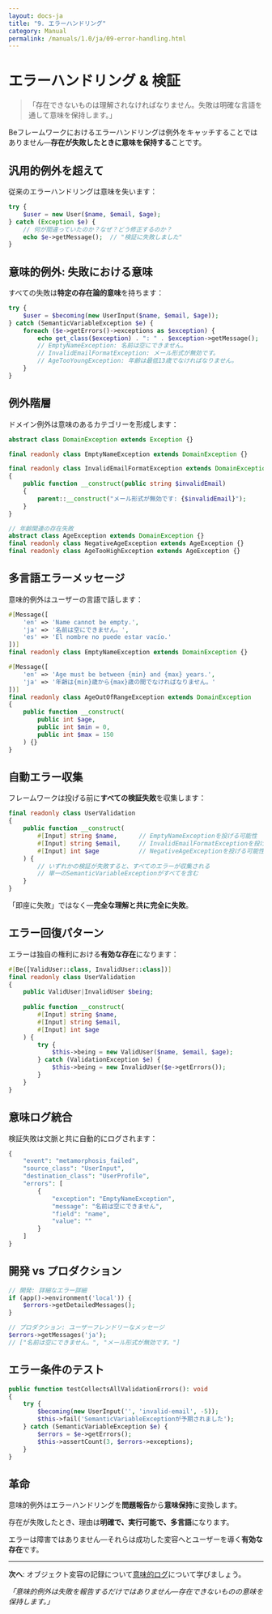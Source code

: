 ```yaml
---
layout: docs-ja
title: "9. エラーハンドリング"
category: Manual
permalink: /manuals/1.0/ja/09-error-handling.html
---
```


# エラーハンドリング & 検証

> 「存在できないものは理解されなければなりません。失敗は明確な言語を通して意味を保持します。」

Beフレームワークにおけるエラーハンドリングは例外をキャッチすることではありません—**存在が失敗したときに意味を保持する**ことです。

## 汎用的例外を超えて

従来のエラーハンドリングは意味を失います：

```php
try {
    $user = new User($name, $email, $age);
} catch (Exception $e) {
    // 何が間違っていたのか？なぜ？どう修正するのか？
    echo $e->getMessage();  // "検証に失敗しました"
}
```

## 意味的例外: 失敗における意味

すべての失敗は**特定の存在論的意味**を持ちます：

```php
try {
    $user = $becoming(new UserInput($name, $email, $age));
} catch (SemanticVariableException $e) {
    foreach ($e->getErrors()->exceptions as $exception) {
        echo get_class($exception) . ": " . $exception->getMessage();
        // EmptyNameException: 名前は空にできません。
        // InvalidEmailFormatException: メール形式が無効です。
        // AgeTooYoungException: 年齢は最低13歳でなければなりません。
    }
}
```

## 例外階層

ドメイン例外は意味のあるカテゴリーを形成します：

```php
abstract class DomainException extends Exception {}

final readonly class EmptyNameException extends DomainException {}

final readonly class InvalidEmailFormatException extends DomainException
{
    public function __construct(public string $invalidEmail)
    {
        parent::__construct("メール形式が無効です: {$invalidEmail}");
    }
}

// 年齢関連の存在失敗
abstract class AgeException extends DomainException {}
final readonly class NegativeAgeException extends AgeException {}
final readonly class AgeTooHighException extends AgeException {}
```

## 多言語エラーメッセージ

意味的例外はユーザーの言語で話します：

```php
#[Message([
    'en' => 'Name cannot be empty.',
    'ja' => '名前は空にできません。',
    'es' => 'El nombre no puede estar vacío.'
])]
final readonly class EmptyNameException extends DomainException {}

#[Message([
    'en' => 'Age must be between {min} and {max} years.',
    'ja' => '年齢は{min}歳から{max}歳の間でなければなりません。'
])]
final readonly class AgeOutOfRangeException extends DomainException
{
    public function __construct(
        public int $age,
        public int $min = 0,
        public int $max = 150
    ) {}
}
```

## 自動エラー収集

フレームワークは投げる前に**すべての検証失敗**を収集します：

```php
final readonly class UserValidation
{
    public function __construct(
        #[Input] string $name,      // EmptyNameExceptionを投げる可能性
        #[Input] string $email,     // InvalidEmailFormatExceptionを投げる可能性
        #[Input] int $age           // NegativeAgeExceptionを投げる可能性
    ) {
        // いずれかの検証が失敗すると、すべてのエラーが収集される
        // 単一のSemanticVariableExceptionがすべてを含む
    }
}
```

「即座に失敗」ではなく—**完全な理解と共に完全に失敗**。

## エラー回復パターン

エラーは独自の権利における**有効な存在**になります：

```php
#[Be([ValidUser::class, InvalidUser::class])]
final readonly class UserValidation
{
    public ValidUser|InvalidUser $being;
    
    public function __construct(
        #[Input] string $name,
        #[Input] string $email,
        #[Input] int $age
    ) {
        try {
            $this->being = new ValidUser($name, $email, $age);
        } catch (ValidationException $e) {
            $this->being = new InvalidUser($e->getErrors());
        }
    }
}
```

## 意味ログ統合

検証失敗は文脈と共に自動的にログされます：

```php
{
    "event": "metamorphosis_failed",
    "source_class": "UserInput",
    "destination_class": "UserProfile", 
    "errors": [
        {
            "exception": "EmptyNameException",
            "message": "名前は空にできません",
            "field": "name",
            "value": ""
        }
    ]
}
```

## 開発 vs プロダクション

```php
// 開発: 詳細なエラー詳細
if (app()->environment('local')) {
    $errors->getDetailedMessages();
}

// プロダクション: ユーザーフレンドリーなメッセージ
$errors->getMessages('ja');
// ["名前は空にできません。", "メール形式が無効です。"]
```

## エラー条件のテスト

```php
public function testCollectsAllValidationErrors(): void
{
    try {
        $becoming(new UserInput('', 'invalid-email', -5));
        $this->fail('SemanticVariableExceptionが予期されました');
    } catch (SemanticVariableException $e) {
        $errors = $e->getErrors();
        $this->assertCount(3, $errors->exceptions);
    }
}
```

## 革命

意味的例外はエラーハンドリングを**問題報告**から**意味保持**に変換します。

存在が失敗したとき、理由は**明確で、実行可能で、多言語**になります。

エラーは障害ではありません—それらは成功した変容へとユーザーを導く**有効な存在**です。

---

**次へ**: オブジェクト変容の記録について[意味的ログ](./10-semantic-logging.html)について学びましょう。

*「意味的例外は失敗を報告するだけではありません—存在できないものの意味を保持します。」*